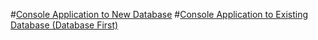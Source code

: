#[Console Application to New Database](new-db.md)
#[Console Application to Existing Database (Database First)](existing-db.md)
